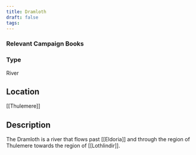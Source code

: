```yaml
---
title: Dramloth
draft: false
tags:
---
```

### Relevant Campaign Books

### Type
River
## Location
[[Thulemere]]
## Description
The Dramloth is a river that flows past [[Eldoria]] and through the region of Thulemere towards the region of [[Lothlindir]]. 